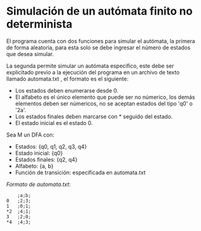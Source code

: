 # Simulación de un autómata finito no determinista

El programa cuenta con dos funciones para simular el autómata, la primera de forma aleatoria, para esta solo se debe ingresar el número de estados que desea simular.

La segunda permite simular un autómata específico, este debe ser explicitado previo a la ejecución del programa en un archivo de texto llamado automata.txt , el formato es el siguiente:

- Los estados deben enumerarse desde 0.
- El alfabeto es el único elemento que puede ser no númerico, los demás elementos deben ser númericos, no se aceptan estados del tipo 'q0' o '2a'.  
- Los estados finales deben marcarse con * seguido del estado.  
- El estado inicial es el estado 0.  

Sea M un DFA con:
- Estados: {q0, q1, q2, q3, q4}  
- Estado inicial: {q0}  
- Estados finales: {q2, q4}  
- Alfabeto: {a, b}  
- Función de transición: especificada en automata.txt  

*Formato de automata.txt*:

        ;a;b;
    0   ;2;3;
    1   ;0;1;
    *2  ;4;1;
    3   ;2;0;
    *4  ;4;3;
